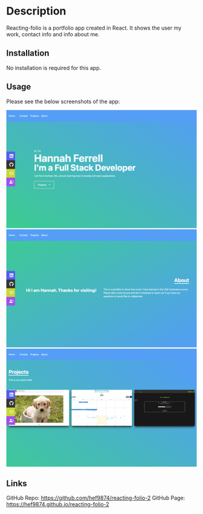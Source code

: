 # Description
Reacting-folio is a portfolio app created in React. It shows the user my work, contact info and info about me. 

## Installation 
No installation is required for this app. 

## Usage 
Please see the below screenshots of the app:

![screenshot](./src/assets/Screen%20Shot%202023-05-20%20at%205.06.44%20PM.png)
![screenshot](./src/assets/Screen%20Shot%202023-05-20%20at%205.06.53%20PM.png)
![screenshot](./src/assets/Screen%20Shot%202023-05-20%20at%205.07.04%20PM.png)


## Links

GitHub Repo: https://github.com/hef9874/reacting-folio-2
GitHub Page: https://hef9874.github.io/reacting-folio-2


